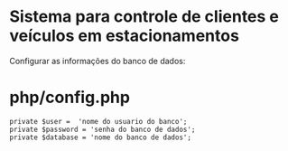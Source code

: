 # Sistema para controle de clientes e veículos em estacionamentos

Configurar as informações do banco de dados:
# php/config.php

`private $user =  'nome do usuario do banco';`<br>
`private $password = 'senha do banco de dados';`<br>
`private $database = 'nome do banco de dados';`
